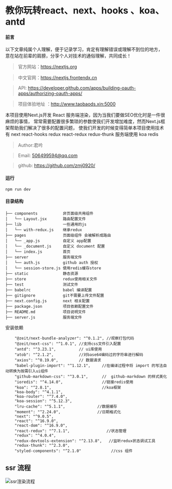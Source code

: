 # 教你玩转react、next、hooks 、koa、antd

#### 前言
以下文章纯属个人理解，便于记录学习，肯定有理解错误或理解不到位的地方，
意在站在前辈的肩膀，分享个人对技术的通俗理解，共同成长！


> 官方网站：https://nextjs.org  

> 中文官网：https://nextjs.frontendx.cn

> API: https://developer.github.com/apps/building-oauth-apps/authorizing-oauth-apps/

> 项目体验地址 ：http://www.taobaods.xin:5000


本项目使用Next.js开发 React 服务端渲染，因为当我们要做SEO优化时是一件很麻烦的事情，
常常需要配置很多繁琐的参数使我们开发增加难度，然而Next.js框架帮助我们解决了很多的配置问题，
使我们开发的时候变得简单本项目使用技术有 next  react-hooks  redux react-redux  redux-thunk 
服务端使用 koa redis 

> Author:君吟

> Email: 506499594@qq.com  

> github: https://github.com/zmj0920/


#### 运行
```
npm run dev

```

#### 目录结构
```
├── components           非页面级共用组件
│   └── Layout.jsx       路由配置文件
├── lib                  一些通用的js
│   └── with-redux.js    继承redux
├── pages                页面级组件 会被解析成路由
│   └── _app.js          自定义 app配置
│   └── _document.js     自定义 document 配置
│   └── index.js         首页
├── server               服务端文件
│   └── auth.js          github auth 授权
│   └── session-store.js 使用redis缓存store 
├── static               静态资源
├── store                redux使用相关文件
├── test                 测试文件 
├── babelrc              babel 编译配置
├── gitignore            git不需要上传文件配置
├── next.config.js       next 相关配置
├── package.json         项目依赖配置文件
├── README.md            项目说明文件
├── server.js            服务端文件
```

安装依赖

```
    "@zeit/next-bundle-analyzer": "^0.1.2", //观察打包代码
    "@zeit/next-css": "^1.0.1", //支持css文件引入配置
    "antd": "^3.23.1",          // ui库使用
    "atob": "^2.1.2",           //对base64编码过的字符串进行解码
    "axios": "^0.19.0",         // 数据请求
    "babel-plugin-import": "^1.12.1",     //在编译过程中将 import 的写法自动转换为按需引入ui组件
    "github-markdown-css": "^3.0.1",      //  github-markdown 的样式美化
    "ioredis": "^4.14.0",                 //链接redis使用
    "koa": "^2.8.1",                      //koa框架
    "koa-body": "^4.1.1",                 
    "koa-router": "^7.4.0",
    "koa-session": "^5.12.3",
    "lru-cache": "^5.1.1",              //数据缓存
    "moment": "^2.24.0",                //日期格式化
    "next": "^9.0.5",
    "react": "^16.9.0",
    "react-dom": "^16.9.0",
    "react-redux": "^7.1.1",                //状态管理
    "redux": "^4.0.4",
    "redux-devtools-extension": "^2.13.8",   //监听redux状态调试工具 
    "redux-thunk": "^2.3.0",
    "styled-components": "^2.1.0"             //css 组件
```


## ssr 流程
![ssr渲染流程](./static/img/16ca8dc70d421934.png)
